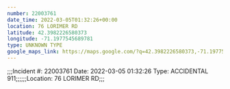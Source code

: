```yaml
---
number: 22003761
date_time: 2022-03-05T01:32:26+00:00
location: 76 LORIMER RD
latitude: 42.3982226580373
longitude: -71.1977545689781
type: UNKNOWN TYPE
google_maps_link: https://maps.google.com/?q=42.3982226580373,-71.1977545689781
---
```


;;;Incident #: 22003761  Date: 2022-03-05 01:32:26   Type: ACCIDENTAL 911;;;;;;Location: 76 LORIMER RD;;;
